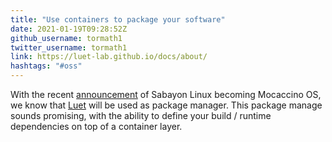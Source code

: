 ```yaml
---
title: "Use containers to package your software"
date: 2021-01-19T09:28:52Z
github_username: tormath1
twitter_username: tormath1
link: https://luet-lab.github.io/docs/about/
hashtags: "#oss"
---
```

With the recent [announcement](https://news.itsfoss.com/mocaccinoos-announcement/) of Sabayon Linux becoming Mocaccino OS, we know that [Luet](https://luet-lab.github.io/docs/about/) will be used as package manager. This package manage sounds promising, with the ability to define your build / runtime dependencies on top of a container layer. 

